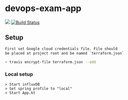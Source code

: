 # devops-exam-app
<a href="https://www.statuscake.com" title="Website Uptime Monitoring"><img src="https://app.statuscake.com/button/index.php?Track=5742658&Days=1&Design=1" /></a>
[![Build Status](https://travis-ci.com/alexander474/devops-exam-app.svg?token=Jcye5ttDhAMRpUM3Ca28&branch=master)](https://travis-ci.com/alexander474/devops-exam-app)

## Setup

```bash
First set Google cloud credentials file. File should 
be placed at project root and be named `terraform.json`

> travis encrypt-file terraform.json --add

```

### Local setup
```
> Start influxDB
> Set spring profile to "local"
> Start App.kt
```